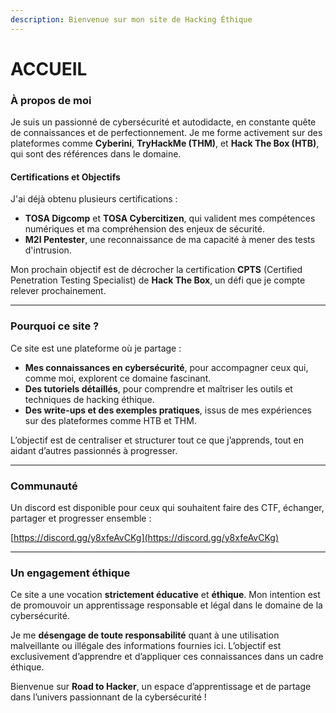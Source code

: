 ```yaml
---
description: Bienvenue sur mon site de Hacking Éthique
---
```


# ACCUEIL

### **À propos de moi**

Je suis un passionné de cybersécurité et autodidacte, en constante quête de connaissances et de perfectionnement. Je me forme activement sur des plateformes comme **Cyberini**, **TryHackMe (THM)**, et **Hack The Box (HTB)**, qui sont des références dans le domaine.

#### **Certifications et Objectifs**

J'ai déjà obtenu plusieurs certifications :

* **TOSA Digcomp** et **TOSA Cybercitizen**, qui valident mes compétences numériques et ma compréhension des enjeux de sécurité.
* **M2I Pentester**, une reconnaissance de ma capacité à mener des tests d'intrusion.

Mon prochain objectif est de décrocher la certification **CPTS** (Certified Penetration Testing Specialist) de **Hack The Box**, un défi que je compte relever prochainement.

***

### **Pourquoi ce site ?**

Ce site est une plateforme où je partage :

* **Mes connaissances en cybersécurité**, pour accompagner ceux qui, comme moi, explorent ce domaine fascinant.
* **Des tutoriels détaillés**, pour comprendre et maîtriser les outils et techniques de hacking éthique.
* **Des write-ups et des exemples pratiques**, issus de mes expériences sur des plateformes comme HTB et THM.

L’objectif est de centraliser et structurer tout ce que j’apprends, tout en aidant d’autres passionnés à progresser.

***

### **Communauté**

Un discord est disponible pour ceux qui souhaitent faire des CTF, échanger, partager et progresser ensemble :

[https://discord.gg/y8xfeAvCKg](https://discord.gg/y8xfeAvCKg)

***

### **Un engagement éthique**

Ce site a une vocation **strictement éducative** et **éthique**. Mon intention est de promouvoir un apprentissage responsable et légal dans le domaine de la cybersécurité.

Je me **désengage de toute responsabilité** quant à une utilisation malveillante ou illégale des informations fournies ici. L’objectif est exclusivement d’apprendre et d’appliquer ces connaissances dans un cadre éthique.

Bienvenue sur **Road to Hacker**, un espace d’apprentissage et de partage dans l’univers passionnant de la cybersécurité !
